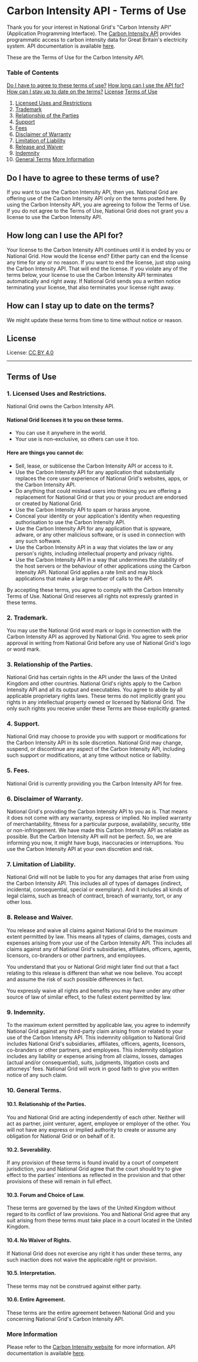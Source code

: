 # Carbon Intensity API - Terms of Use

Thank you for your interest in National Grid's "Carbon Intensity API" (Application Programming Interface). The [Carbon Intensity API](http://carbonintensity.org.uk) provides programmatic access to carbon intensity data for Great Britain's electricity system. API documentation is available [here](https://carbon-intensity.github.io/api-definitions).

These are the Terms of Use for the Carbon Intensity API.

### Table of Contents
[Do I have to agree to these terms of use?](#do-i-have-to-agree-to-these-terms-of-use)
[How long can I use the API for?](#how-long-can-i-use-the-api-for)
[How can I stay up to date on the terms?](#how-can-i-stay-up-to-date-on-the-terms)
[License](#license)
[Terms of Use](#terms-of-use)
 1. [Licensed Uses and Restrictions](#1licensed-uses-and-restrictions)
 1. [Trademark](#2-trademark)
 1. [Relationship of the Parties](#3-relationship-of-the-parties)
 1. [Support](#4-support)
 1. [Fees](#5-fees)
 1. [Disclaimer of Warranty](#6-disclaimer-of-warranty)
 1. [Limitation of Liability](#7-limitation-of-liability)
 1. [Release and Waiver](#8-release-and-waiver)
 1. [Indemnity](#9-indemnity)
 1. [General Terms](#10-general-terms)
[More Information](#more-information)

## Do I have to agree to these terms of use?
If you want to use the Carbon Intensity API, then yes. National Grid are offering use of the Carbon Intensity API only on the terms posted here. By using the Carbon Intensity API, you are agreeing to follow the Terms of Use. If you do not agree to the Terms of Use, National Grid does not grant you a license to use the Carbon Intensity API.

## How long can I use the API for?
Your license to the Carbon Intensity API continues until it is ended by you or National Grid.
How would the license end? Either party can end the license any time for any or no reason. If you want to end the license, just stop using the Carbon Intensity API. That will end the license. If you violate any of the terms below, your license to use the Carbon Intensity API terminates automatically and right away. If National Grid sends you a written notice terminating your license, that also terminates your license right away.

## How can I stay up to date on the terms?
We might update these terms from time to time without notice or reason.

## License
License: [CC BY 4.0](https://creativecommons.org/licenses/by/4.0/)

---

## Terms of Use

### 1.	Licensed Uses and Restrictions.
National Grid owns the Carbon Intensity API.
#### National Grid licenses it to you on these terms.
 * You can use it anywhere in the world.
 * Your use is non-exclusive, so others can use it too.

#### Here are things you cannot do:
 * Sell, lease, or sublicense the Carbon Intensity API or access to it.
 * Use the Carbon Intensity API for any application that substantially replaces the core user experience of National Grid's websites, apps, or the Carbon Intensity API.
 * Do anything that could mislead users into thinking you are offering a replacement for National Grid or that you or your product are endorsed or created by National Grid.
 * Use the Carbon Intensity API to spam or harass anyone.
 * Conceal your identity or your application's identity when requesting authorisation to use the Carbon Intensity API.
 * Use the Carbon Intensity API for any application that is spyware, adware, or any other malicious software, or is used in connection with any such software.
 * Use the Carbon Intensity API in a way that violates the law or any person's rights, including intellectual property and privacy rights.
 * Use the Carbon Intensity API in a way that undermines the stability of the host servers or the behaviour of other applications using the Carbon Intensity API. National Grid applies a rate limit and may block applications that make a large number of calls to the API.

By accepting these terms, you agree to comply with the Carbon Intensity Terms of Use. National Grid reserves all rights not expressly granted in these terms.

### 2. Trademark.
You may use the National Grid word mark or logo in connection with the Carbon Intensity API as approved by National Grid. You agree to seek prior approval in writing from National Grid before any use of National Grid's logo or word mark.

### 3. Relationship of the Parties.
National Grid has certain rights in the API under the laws of the United Kingdom and other countries. National Grid's rights apply to the Carbon Intensity API and all its output and executables. You agree to abide by all applicable proprietary rights laws.
These terms do not implicitly grant you rights in any intellectual property owned or licensed by National Grid. The only such rights you receive under these Terms are those explicitly granted.

### 4. Support.
National Grid may choose to provide you with support or modifications for the Carbon Intensity API in its sole discretion. National Grid may change, suspend, or discontinue any aspect of the Carbon Intensity API, including such support or modifications, at any time without notice or liability.

### 5. Fees.
National Grid is currently providing you the Carbon Intensity API for free.

### 6. Disclaimer of Warranty.
National Grid's providing the Carbon Intensity API to you as is. That means it does not come with any warranty, express or implied. No implied warranty of merchantability, fitness for a particular purpose, availability, security, title or non-infringement. We have made this Carbon Intensity API as reliable as possible. But the Carbon Intensity API will not be perfect. So, we are informing you now, it might have bugs, inaccuracies or interruptions. You use the Carbon Intensity API at your own discretion and risk.

### 7. Limitation of Liability.
National Grid will not be liable to you for any damages that arise from using the Carbon Intensity API. This includes all of types of damages (indirect, incidental, consequential, special or exemplary). And it includes all kinds of legal claims, such as breach of contract, breach of warranty, tort, or any other loss.

### 8. Release and Waiver.
You release and waive all claims against National Grid to the maximum extent permitted by law. This means all types of claims, damages, costs and expenses arising from your use of the Carbon Intensity API. This includes all claims against any of National Grid's subsidiaries, affiliates, officers, agents, licensors, co-branders or other partners, and employees.

You understand that you or National Grid might later find out that a fact relating to this release is different than what we now believe. You accept and assume the risk of such possible differences in fact.

You expressly waive all rights and benefits you may have under any other source of law of similar effect, to the fullest extent permitted by law.

### 9. Indemnity.
To the maximum extent permitted by applicable law, you agree to indemnify National Grid against any third-party claim arising from or related to your use of the Carbon Intensity API. This indemnity obligation to National Grid includes National Grid's subsidiaries, affiliates, officers, agents, licensors, co-branders or other partners, and employees. This indemnity obligation includes any liability or expense arising from all claims, losses, damages (actual and/or consequential), suits, judgments, litigation costs and attorneys' fees. National Grid will work in good faith to give you written notice of any such claim.

### 10. General Terms.
#### 10.1. Relationship of the Parties.
You and National Grid are acting independently of each other. Neither will act as partner, joint venturer, agent, employee or employer of the other. You will not have any express or implied authority to create or assume any obligation for National Grid or on behalf of it.
#### 10.2. Severability.
If any provision of these terms is found invalid by a court of competent jurisdiction, you and National Grid agree that the court should try to give effect to the parties' intentions as reflected in the provision and that other provisions of these will remain in full effect.
#### 10.3. Forum and Choice of Law.
These terms are governed by the laws of the United Kingdom without regard to its conflict of law provisions. You and National Grid agree that any suit arising from these terms must take place in a court located in the United Kingdom.
#### 10.4. No Waiver of Rights.
If National Grid does not exercise any right it has under these terms, any such inaction does not waive the applicable right or provision.
#### 10.5. Interpretation.
These terms may not be construed against either party.
#### 10.6. Entire Agreement.
These terms are the entire agreement between National Grid and you concerning National Grid's Carbon Intensity API.

### More Information
Please refer to the [Carbon Intensity website](http://carbonintensity.org.uk) for more information. API documentation is available [here](https://carbon-intensity.github.io/api-definitions).
